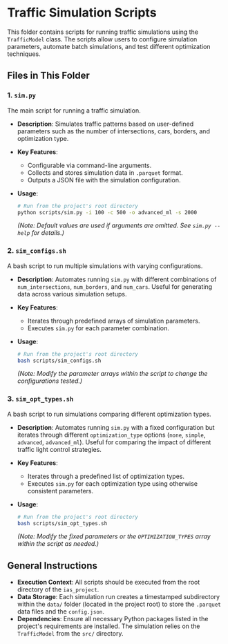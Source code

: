 # Traffic Simulation Scripts

This folder contains scripts for running traffic simulations using the `TrafficModel` class. The scripts allow users to configure simulation parameters, automate batch simulations, and test different optimization techniques.

## Files in This Folder

### 1. `sim.py`

The main script for running a traffic simulation.

- **Description**: Simulates traffic patterns based on user-defined parameters such as the number of intersections, cars, borders, and optimization type.
- **Key Features**:
  - Configurable via command-line arguments.
  - Collects and stores simulation data in `.parquet` format.
  - Outputs a JSON file with the simulation configuration.
- **Usage**:

  ```bash
  # Run from the project's root directory
  python scripts/sim.py -i 100 -c 500 -o advanced_ml -s 2000
  ```

  *(Note: Default values are used if arguments are omitted. See `sim.py --help` for details.)*

### 2. `sim_configs.sh`

A bash script to run multiple simulations with varying configurations.

- **Description**: Automates running `sim.py` with different combinations of `num_intersections`, `num_borders`, and `num_cars`. Useful for generating data across various simulation setups.
- **Key Features**:
  - Iterates through predefined arrays of simulation parameters.
  - Executes `sim.py` for each parameter combination.
- **Usage**:

  ```bash
  # Run from the project's root directory
  bash scripts/sim_configs.sh
  ```
  
  *(Note: Modify the parameter arrays within the script to change the configurations tested.)*

### 3. `sim_opt_types.sh`

A bash script to run simulations comparing different optimization types.

- **Description**: Automates running `sim.py` with a fixed configuration but iterates through different `optimization_type` options (`none`, `simple`, `advanced`, `advanced_ml`). Useful for comparing the impact of different traffic light control strategies.
- **Key Features**:
  - Iterates through a predefined list of optimization types.
  - Executes `sim.py` for each optimization type using otherwise consistent parameters.
- **Usage**:

  ```bash
  # Run from the project's root directory
  bash scripts/sim_opt_types.sh
  ```

  *(Note: Modify the fixed parameters or the `OPTIMIZATION_TYPES` array within the script as needed.)*

## General Instructions

- **Execution Context**: All scripts should be executed from the root directory of the `ias_project`.
- **Data Storage**: Each simulation run creates a timestamped subdirectory within the `data/` folder (located in the project root) to store the `.parquet` data files and the `config.json`.
- **Dependencies**: Ensure all necessary Python packages listed in the project's requirements are installed. The simulation relies on the `TrafficModel` from the `src/` directory.
